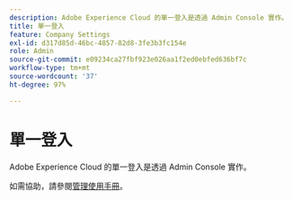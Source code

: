 ```yaml
---
description: Adobe Experience Cloud 的單一登入是透過 Admin Console 實作。
title: 單一登入
feature: Company Settings
exl-id: d317d85d-46bc-4857-82d8-3fe3b3fc154e
role: Admin
source-git-commit: e09234ca27fbf923e026aa1f2ed0ebfed636bf7c
workflow-type: tm+mt
source-wordcount: '37'
ht-degree: 97%

---
```


# 單一登入

Adobe Experience Cloud 的單一登入是透過 Admin Console 實作。

如需協助，請參閱[管理使用手冊](https://www.adobe.com/go/analytics_sso_en)。
